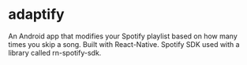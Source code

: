 # adaptify
An Android app that modifies your Spotify playlist based on how many times you skip a song. Built with React-Native. Spotify SDK used with a library called rn-spotify-sdk.
